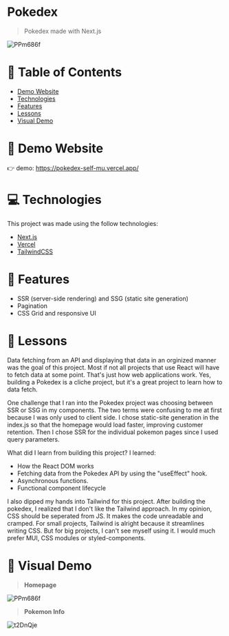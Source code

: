 # Pokedex

> Pokedex made with Next.js

![PPm686f](https://user-images.githubusercontent.com/88942814/163649348-a130903e-e86a-4cb4-9062-d5f0e30e58ac.png)

# 📌 Table of Contents

- [Demo Website](#eyes-demo-website)
- [Technologies](#computer-technologies)
- [Features](#rocket-features)
- [Lessons](#pencil-lessons)
- [Visual Demo](#crystal_ball-visual-demo)

# :eyes: Demo Website

:point_right: demo: https://pokedex-self-mu.vercel.app/

# :computer: Technologies

This project was made using the follow technologies:

- [Next.js](https://nextjs.org/)
- [Vercel](https://vercel.com/)
- [TailwindCSS](https://tailwindcss.com/)

# :rocket: Features

- SSR (server-side rendering) and SSG (static site generation)
- Pagination
- CSS Grid and responsive UI

# :pencil: Lessons

Data fetching from an API and displaying that data in an orginized manner was the goal of this project. Most if not all projects that use React will have to fetch data at some point. That's just how web applications work. Yes, building a Pokedex is a cliche project, but it's a great project to learn how to data fetch. 

One challenge that I ran into the Pokedex project was choosing between SSR or SSG in my components. The two terms were confusing to me at first because I was only used to client side. I chose static-site generation in the index.js so that the homepage would load faster, improving customer retention. Then I chose SSR for the individual pokemon pages since I used query parameters.

What did I learn from building this project? I learned:
- How the React DOM works
- Fetching data from the Pokedex API by using the "useEffect" hook.
- Asynchronous functions.
- Functional component lifecycle

I also dipped my hands into Tailwind for this project. After building the pokedex, I realized that I don't like the Tailwind approach. In my opinion, CSS should be seperated from JS. It makes the code unreadable and cramped. For small projects, Tailwind is alright because it streamlines writing CSS. But for big projects, I can't see myself using it. I would much prefer MUI, CSS modules or styled-components. 

# :crystal_ball: Visual Demo

> **Homepage**

![PPm686f](https://user-images.githubusercontent.com/88942814/163649348-a130903e-e86a-4cb4-9062-d5f0e30e58ac.png)

> **Pokemon Info**

![t2DnQje](https://user-images.githubusercontent.com/88942814/163656609-32859e6b-8e3b-45fa-8f44-62baaa34e660.png)
